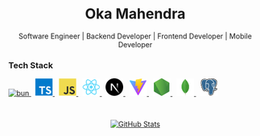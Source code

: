 <div align="center">

<h1>Oka Mahendra</h1>

Software Engineer | Backend Developer | Frontend Developer | Mobile Developer

<h3 align="left">Tech Stack</h3>
<p align="left"> 
    <a href="https://bun.sh" target="_blank"> 
        <img src="https://user-images.githubusercontent.com/709451/182802334-d9c42afe-f35d-4a7b-86ea-9985f73f20c3.png" alt="bun" width="35" height="35"/> 
    </a>&nbsp;
    <a href="https://www.typescriptlang.org" target="_blank"> 
        <img src="https://raw.githubusercontent.com/devicons/devicon/master/icons/typescript/typescript-original.svg" alt="typescript" width="35" height="35"/>
    </a>&nbsp;
    <a href="https://developer.mozilla.org/en-US/docs/Web/JavaScript" target="_blank"> 
        <img src="https://raw.githubusercontent.com/devicons/devicon/master/icons/javascript/javascript-original.svg" alt="javascript" width="35" height="35"/>
    </a>&nbsp;
    <a href="https://reactjs.org" target="_blank"> 
        <img src="https://raw.githubusercontent.com/devicons/devicon/master/icons/react/react-original.svg" alt="react" width="35" height="35"/>
    </a>&nbsp;
    <a href="https://nextjs.org" target="_blank"> 
        <img src="https://raw.githubusercontent.com/devicons/devicon/master/icons/nextjs/nextjs-original.svg" alt="nextjs" width="35" height="35"/>
    </a>&nbsp;
    <a href="https://vitejs.dev" target="_blank"> 
        <img src="https://raw.githubusercontent.com/devicons/devicon/master/icons/vitejs/vitejs-original.svg" alt="vite" width="35" height="35"/>
    </a>&nbsp;
    <a href="https://nodejs.org" target="_blank"> 
        <img src="https://raw.githubusercontent.com/devicons/devicon/master/icons/nodejs/nodejs-original.svg" alt="nodejs" width="35" height="35"/>
    </a>&nbsp;
    <a href="https://www.mongodb.com" target="_blank"> 
        <img src="https://raw.githubusercontent.com/devicons/devicon/master/icons/mongodb/mongodb-original.svg" alt="mongodb" width="35" height="35"/>
    </a>&nbsp;
    <a href="https://www.postgresql.org" target="_blank"> 
        <img src="https://raw.githubusercontent.com/devicons/devicon/master/icons/postgresql/postgresql-original.svg" alt="postgresql" width="35" height="35"/>
    </a>
</p>

<br>

[![GitHub Stats](https://github-readme-stats.vercel.app/api/top-langs?username=okamhdt&langs_count=6&layout=compact&theme=dark&hide_border=true)](https://github.com/okamhdt)

</div>
